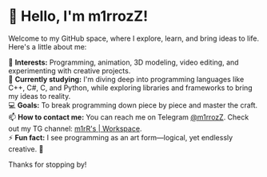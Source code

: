 # 👋 Hello, I'm m1rrozZ!  

Welcome to my GitHub space, where I explore, learn, and bring ideas to life. Here's a little about me:

👀 **Interests:** Programming, animation, 3D modeling, video editing, and experimenting with creative projects.  
🌱 **Currently studying:** I'm diving deep into programming languages like C++, C#, C, and Python, while exploring libraries and frameworks to bring my ideas to reality.  
💻 **Goals:** To break programming down piece by piece and master the craft.  
📫 **How to contact me:** You can reach me on Telegram [@m1rrozZ](https://t.me/m1rrozZ). Check out my TG channel: [m1rR's | Workspace](https://t.me/m1rrW).  
⚡ **Fun fact:** I see programming as an art form—logical, yet endlessly creative. 🎨  

Thanks for stopping by! 
